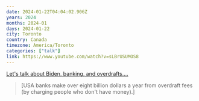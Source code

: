 ```yaml
---
date: 2024-01-22T04:04:02.906Z
years: 2024
months: 2024-01
days: 2024-01-22
city: Toronto
country: Canada
timezone: America/Toronto
categories: ["talk"]
link: https://www.youtube.com/watch?v=sLBrUSUMOS8
---
```

[Let's talk about Biden, banking, and overdrafts....](https://www.youtube.com/watch?v=sLBrUSUMOS8)

> [USA banks make over eight billion dollars a year from overdraft fees (by charging people who don't have money).]
